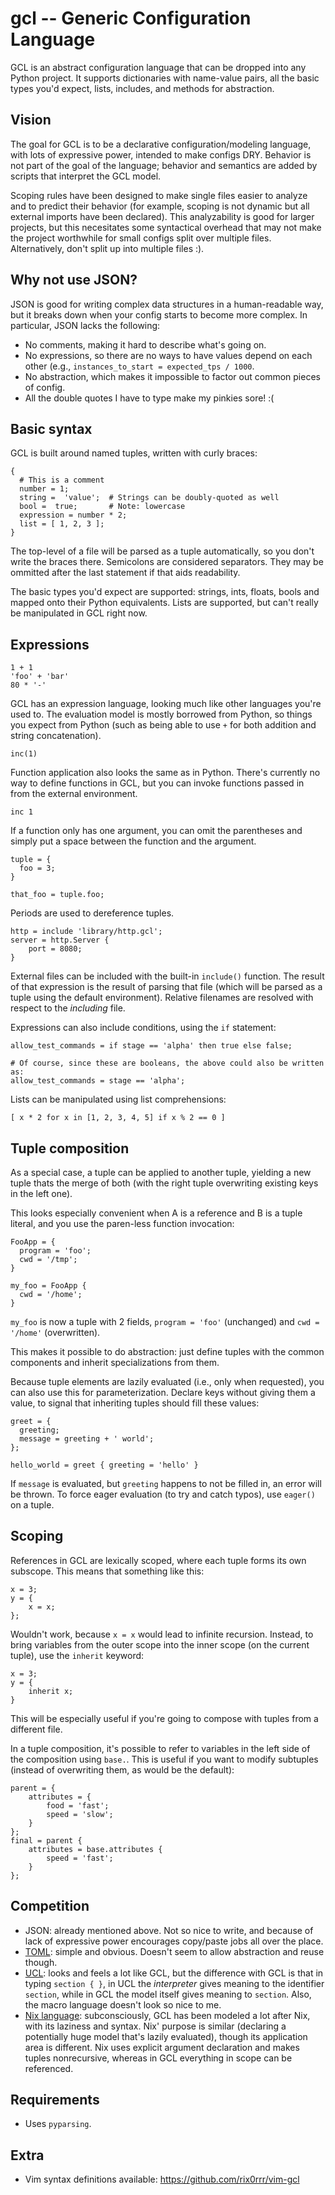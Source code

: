 gcl -- Generic Configuration Language
=====================================

GCL is an abstract configuration language that can be dropped into any Python
project. It supports dictionaries with name-value pairs, all the basic types
you'd expect, lists, includes, and methods for abstraction.

Vision
------

The goal for GCL is to be a declarative configuration/modeling language, with
lots of expressive power, intended to make configs DRY. Behavior is not part of
the goal of the language; behavior and semantics are added by scripts that
interpret the GCL model.

Scoping rules have been designed to make single files easier to analyze and to
predict their behavior (for example, scoping is not dynamic but all external
imports have been declared). This analyzability is good for larger projects,
but this necesitates some syntactical overhead that may not make the project
worthwhile for small configs split over multiple files. Alternatively, don't
split up into multiple files :).

Why not use JSON?
-----------------

JSON is good for writing complex data structures in a human-readable way, but
it breaks down when your config starts to become more complex. In particular,
JSON lacks the following:

* No comments, making it hard to describe what's going on.
* No expressions, so there are no ways to have values depend on each other
  (e.g., `instances_to_start = expected_tps / 1000`.
* No abstraction, which makes it impossible to factor out common pieces of
  config.
* All the double quotes I have to type make my pinkies sore! :(

Basic syntax
------------

GCL is built around named tuples, written with curly braces:

    {
      # This is a comment
      number = 1;
      string =  'value';  # Strings can be doubly-quoted as well
      bool =  true;       # Note: lowercase
      expression = number * 2; 
      list = [ 1, 2, 3 ];
    }

The top-level of a file will be parsed as a tuple automatically, so you don't
write the braces there. Semicolons are considered separators. They may be
ommitted after the last statement if that aids readability.

The basic types you'd expect are supported: strings, ints, floats, bools and
mapped onto their Python equivalents. Lists are supported, but can't really be
manipulated in GCL right now.

Expressions
-----------

    1 + 1
    'foo' + 'bar'
    80 * '-'

GCL has an expression language, looking much like other languages you're used
to. The evaluation model is mostly borrowed from Python, so things you expect
from Python (such as being able to use `+` for both addition and string
concatenation).

    inc(1)

Function application also looks the same as in Python. There's currently no way
to define functions in GCL, but you can invoke functions passed in from the
external environment.

    inc 1

If a function only has one argument, you can omit the parentheses and simply
put a space between the function and the argument.

    tuple = {
      foo = 3;
    }

    that_foo = tuple.foo;

Periods are used to dereference tuples.

    http = include 'library/http.gcl';
    server = http.Server {
        port = 8080;
    }

External files can be included with the built-in `include()` function. The
result of that expression is the result of parsing that file (which will be
parsed as a tuple using the default environment). Relative filenames are
resolved with respect to the _including_ file.

Expressions can also include conditions, using the `if` statement:

    allow_test_commands = if stage == 'alpha' then true else false;
    
    # Of course, since these are booleans, the above could also be written as:
    allow_test_commands = stage == 'alpha';

Lists can be manipulated using list comprehensions:

    [ x * 2 for x in [1, 2, 3, 4, 5] if x % 2 == 0 ]

Tuple composition
-----------------

As a special case, a tuple can be applied to another tuple, yielding a new
tuple thats the merge of both (with the right tuple overwriting existing keys
in the left one).

This looks especially convenient when A is a reference and B is a tuple
literal, and you use the paren-less function invocation:

    FooApp = {
      program = 'foo';
      cwd = '/tmp';
    }

    my_foo = FooApp {
      cwd = '/home';
    }

`my_foo` is now a tuple with 2 fields, `program = 'foo'` (unchanged) and
`cwd = '/home'` (overwritten).

This makes it possible to do abstraction: just define tuples with the common
components and inherit specializations from them.

Because tuple elements are lazily evaluated (i.e., only when requested), you
can also use this for parameterization. Declare keys without giving them a
value, to signal that inheriting tuples should fill these values:

    greet = {
      greeting;
      message = greeting + ' world';
    };

    hello_world = greet { greeting = 'hello' }

If `message` is evaluated, but `greeting` happens to not be filled in, an
error will be thrown. To force eager evaluation (to try and catch typos), use
`eager()` on a tuple.

Scoping
-------

References in GCL are lexically scoped, where each tuple forms its own
subscope. This means that something like this:

    x = 3;
    y = {
        x = x;
    };

Wouldn't work, because `x = x` would lead to infinite recursion. Instead,
to bring variables from the outer scope into the inner scope (on the current
tuple), use the `inherit` keyword:

    x = 3;
    y = {
        inherit x;
    }

This will be especially useful if you're going to compose with tuples from a
different file.

In a tuple composition, it's possible to refer to variables in the left side of
the composition using `base.`. This is useful if you want to modify subtuples
(instead of overwriting them, as would be the default):

    parent = {
        attributes = {
            food = 'fast';
            speed = 'slow';
        }
    };
    final = parent {
        attributes = base.attributes {
            speed = 'fast';
        }
    };

Competition
-----------

* JSON: already mentioned above. Not so nice to write, and because of lack of
  expressive power encourages copy/paste jobs all over the place.
* [TOML](https://github.com/toml-lang/toml): simple and obvious. Doesn't seem
  to allow abstraction and reuse though.
* [UCL](https://github.com/vstakhov/libucl): looks and feels a lot like GCL,
  but the difference with GCL is that in typing `section { }`, in UCL the
  _interpreter_ gives meaning to the identifier `section`, while in GCL the
  model itself gives meaning to `section`. Also, the macro language doesn't
  look so nice to me.
* [Nix language](http://nixos.org/nix/manual/): subconsciously, GCL has been
  modeled a lot after Nix, with its laziness and syntax. Nix' purpose is
  similar (declaring a potentially huge model that's lazily evaluated), though
  its application area is different. Nix uses explicit argument declaration and
  makes tuples nonrecursive, whereas in GCL everything in scope can be
  referenced.

Requirements
------------

* Uses `pyparsing`.

Extra
-----

* Vim syntax definitions available: https://github.com/rix0rrr/vim-gcl
